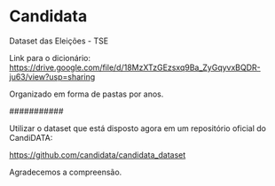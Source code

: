 # Candidata
Dataset das Eleições - TSE

Link para o dicionário: https://drive.google.com/file/d/18MzXTzGEzsxq9Ba_ZyGqyvxBQDR-ju63/view?usp=sharing

Organizado em forma de pastas por anos.

###########

Utilizar o dataset que está disposto agora em um repositório oficial do CandiDATA:

https://github.com/candidata/candidata_dataset

Agradecemos a compreensão.
